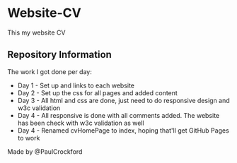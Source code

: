 # Website-CV
This my website CV

<h2>Repository Information</h2>
The work I got done per day:

* Day 1 - Set up and links to each website
* Day 2 - Set up the css for all pages and added content
* Day 3 - All html and css are done, just need to do responsive design and w3c validation
* Day 4 - All responsive is done with all comments added. The website has been check with w3c validation as well
* Day 4 - Renamed cvHomePage to index, hoping that'll get GitHub Pages to work

Made by @PaulCrockford
